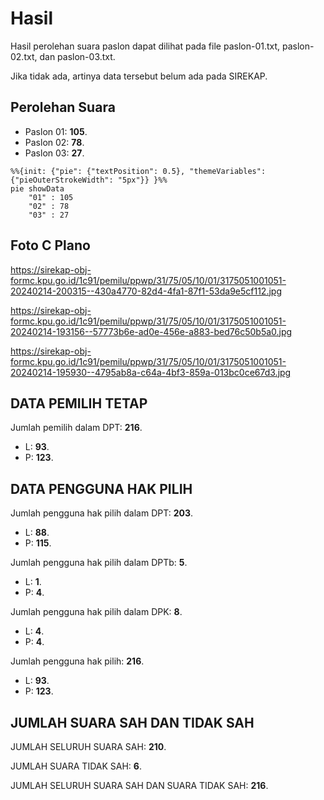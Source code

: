 # Hasil

Hasil perolehan suara paslon dapat dilihat pada file paslon-01.txt, paslon-02.txt, dan paslon-03.txt.

Jika tidak ada, artinya data tersebut belum ada pada SIREKAP.

## Perolehan Suara

 * Paslon 01: **105**.
 * Paslon 02: **78**.
 * Paslon 03: **27**.

```mermaid
%%{init: {"pie": {"textPosition": 0.5}, "themeVariables": {"pieOuterStrokeWidth": "5px"}} }%%
pie showData
    "01" : 105
    "02" : 78
    "03" : 27
```
## Foto C Plano

https://sirekap-obj-formc.kpu.go.id/1c91/pemilu/ppwp/31/75/05/10/01/3175051001051-20240214-200315--430a4770-82d4-4fa1-87f1-53da9e5cf112.jpg

https://sirekap-obj-formc.kpu.go.id/1c91/pemilu/ppwp/31/75/05/10/01/3175051001051-20240214-193156--57773b6e-ad0e-456e-a883-bed76c50b5a0.jpg

https://sirekap-obj-formc.kpu.go.id/1c91/pemilu/ppwp/31/75/05/10/01/3175051001051-20240214-195930--4795ab8a-c64a-4bf3-859a-013bc0ce67d3.jpg

## DATA PEMILIH TETAP

Jumlah pemilih dalam DPT: **216**.
 * L: **93**.
 * P: **123**.

## DATA PENGGUNA HAK PILIH

Jumlah pengguna hak pilih dalam DPT: **203**.
 * L: **88**.
 * P: **115**.

Jumlah pengguna hak pilih dalam DPTb: **5**.
 * L: **1**.
 * P: **4**.

Jumlah pengguna hak pilih dalam DPK: **8**.
 * L: **4**.
 * P: **4**.

Jumlah pengguna hak pilih: **216**.
 * L: **93**.
 * P: **123**.

## JUMLAH SUARA SAH DAN TIDAK SAH

JUMLAH SELURUH SUARA SAH: **210**.

JUMLAH SUARA TIDAK SAH: **6**.

JUMLAH SELURUH SUARA SAH DAN SUARA TIDAK SAH: **216**.
